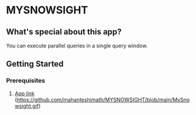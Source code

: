 # MYSNOWSIGHT

## What's special about this app?
You can execute parallel queries in a single query window.

## Getting Started
### Prerequisites

  1. [App link](https://mysnowsight.streamlit.app/)
(https://github.com/mahanteshimath/MYSNOWSIGHT/blob/main/MySnowsight.gif)


